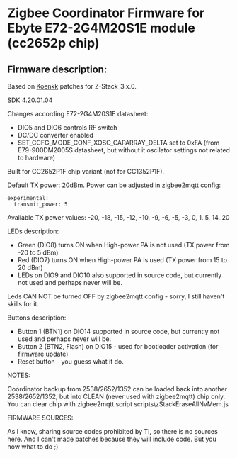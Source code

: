 # Zigbee Coordinator Firmware for Ebyte E72-2G4M20S1E module (cc2652p chip)

## Firmware description:

Based on [Koenkk](https://github.com/Koenkk/Z-Stack-firmware/blob/master/coordinator/Z-Stack_3.x.0/firmware.patch) patches for Z-Stack_3.x.0.

SDK 4.20.01.04

Changes according E72-2G4M20S1E datasheet:
- DIO5 and DIO6 controls RF switch
- DC/DC converter enabled
- SET_CCFG_MODE_CONF_XOSC_CAPARRAY_DELTA set to 0xFA (from E79-900DM2005S datasheet, but without it oscilator settings not related to hardware)

Built for CC2652P1F chip variant (not for CC1352P1F).

Default TX power: 20dBm. Power can be adjusted in zigbee2mqtt config:

    experimental:
      transmit_power: 5

Available TX power values: -20, -18, -15, -12, -10, -9, -6, -5, -3, 0, 1..5, 14..20

LEDs description:
- Green (DIO8) turns ON when High-power PA is not used (TX power from -20 to 5 dBm)
- Red (DIO7) turns ON when High-power PA is used (TX power from 15 to 20 dBm)
- LEDs on DIO9 and DIO10 also supported in source code, but currently not used and perhaps never will be.

Leds CAN NOT be turned OFF by zigbee2mqtt config - sorry, I still haven't skills for it.

Buttons description:
- Button 1 (BTN1) on DIO14 supported in source code, but currently not used and perhaps never will be.
- Button 2 (BTN2, Flash) on DIO15 - used for bootloader activation (for firmware update)
- Reset button - you guess what it do.

NOTES:

Coordinator backup from 2538/2652/1352 can be loaded back into another 2538/2652/1352, but into CLEAN (never used with zigbee2mqtt) chip only.
You can clear chip with zigbee2mqtt script scripts\zStackEraseAllNvMem.js

FIRMWARE SOURCES:

As I know, sharing source codes prohibited by TI, so there is no sources here. And I can't made patches because they will include code. But you now what to do ;)
